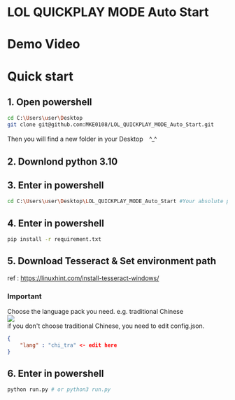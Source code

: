 # LOL QUICKPLAY MODE Auto Start
# Demo Video

# Quick start
## 1. Open powershell
```bash
cd C:\Users\user\Desktop
git clone git@github.com:MKE0108/LOL_QUICKPLAY_MODE_Auto_Start.git
```
Then you will find a new folder in your Desktop　^_^
## 2. Downlond python 3.10
## 3. Enter in powershell
```bash
cd C:\Users\user\Desktop\LOL_QUICKPLAY_MODE_Auto_Start #Your absolute path of this folder
```
## 4. Enter in powershell
```bash
pip install -r requirement.txt
```

## 5. Download Tesseract & Set environment path  
ref : https://linuxhint.com/install-tesseract-windows/  
### Important
Choose the language pack you need. e.g. traditional Chinese  
![](https://github.com/MKE0108/LOL_NG_auto_Start/blob/main/readme/image1.jpg)  
if you don't choose traditional Chinese, you need to edit config.json.
```json
{
    "lang" : "chi_tra" <- edit here
}
```

## 6. Enter in powershell
```bash
python run.py # or python3 run.py
```
